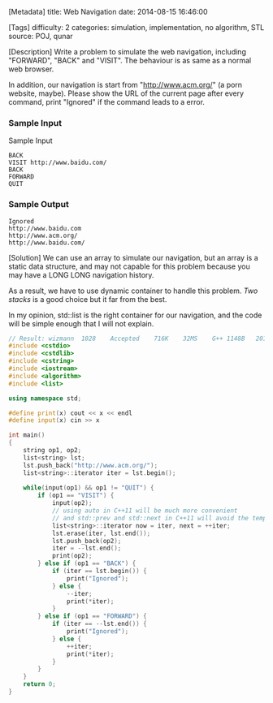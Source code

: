 [Metadata]
title: Web Navigation
date: 2014-08-15 16:46:00

[Tags]
difficulty: 2
categories: simulation, implementation, no algorithm, STL
source: POJ, qunar

[Description]
Write a problem to simulate the web navigation, including "FORWARD", "BACK" and "VISIT". The behaviour is as same as a normal web browser.

In addition, our navigation is start from "http://www.acm.org/" (a porn website, maybe). Please show the URL of the current page after every command, print "Ignored" if the command leads to a error.

### Sample Input

Sample Input

```
BACK
VISIT http://www.baidu.com/
BACK
FORWARD
QUIT
```

### Sample Output

```
Ignored
http://www.baidu.com
http://www.acm.org/
http://www.baidu.com/
```

[Solution]
We can use an array to simulate our navigation, but an array is a static data structure, and may not capable for this problem because you may have a LONG LONG navigation history.

As a result, we have to use dynamic container to handle this problem. *Two stacks* is a good choice but it far from the best.

In my opinion, std::list is the right container for our navigation, and the code will be simple enough that I will not explain.

```cpp
// Result: wizmann  1028    Accepted    716K    32MS    G++ 1148B   2014-08-15 09:39:26
#include <cstdio>
#include <cstdlib>
#include <cstring>
#include <iostream>
#include <algorithm>
#include <list>

using namespace std;

#define print(x) cout << x << endl
#define input(x) cin >> x

int main()
{
    string op1, op2;
    list<string> lst;
    lst.push_back("http://www.acm.org/");
    list<string>::iterator iter = lst.begin();
    
    while(input(op1) && op1 != "QUIT") {
        if (op1 == "VISIT") {
            input(op2);
            // using auto in C++11 will be much more convenient
            // and std::prev and std::next in C++11 will avoid the temp variables here
            list<string>::iterator now = iter, next = ++iter; 
            lst.erase(iter, lst.end());
            lst.push_back(op2);
            iter = --lst.end();
            print(op2);
        } else if (op1 == "BACK") {
            if (iter == lst.begin()) {
                print("Ignored");
            } else {
                --iter;
                print(*iter);
            }
        } else if (op1 == "FORWARD") {
            if (iter == --lst.end()) {
                print("Ignored");
            } else {
                ++iter;
                print(*iter);
            }
        }
    }
    return 0;
}
```

